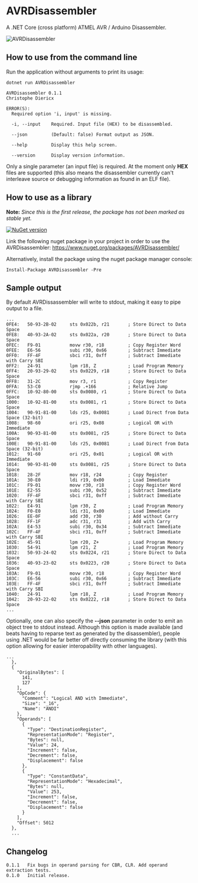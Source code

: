 # AVRDisassembler
A .NET Core (cross platform) ATMEL AVR / Arduino Disassembler. 

![AVRDisassembler](https://github.com/christophediericx/AVRDisassembler/blob/master/Images/AVRDisassembler.png)

## How to use from the command line ##

Run the application without arguments to print its usage:

```
dotnet run AVRDisassembler
```

```
AVRDisassembler 0.1.1
Christophe Diericx

ERROR(S):
  Required option 'i, input' is missing.

  -i, --input    Required. Input file (HEX) to be disassembled.

  --json         (Default: false) Format output as JSON.

  --help         Display this help screen.

  --version      Display version information.
```

Only a single parameter (an input file) is required. At the moment only **HEX** files are supported (this also means the disassembler currently can't interleave source or debugging information as found in an ELF file).

## How to use as a library ##

**Note:** *Since this is the first release, the package has not been marked as stable yet.*

[![NuGet version](https://badge.fury.io/nu/AVRDisassembler.svg)](https://badge.fury.io/nu/AVRDisassembler)

Link the following nuget package in your project in order to use the AVRDisassembler: https://www.nuget.org/packages/AVRDisassembler/

Alternatively, install the package using the nuget package manager console:

```
Install-Package AVRDisassembler -Pre
```

## Sample output ##
By default AVRDissassembler will write to stdout, making it easy to pipe output to a file.
```
...
0FE4:   50-93-2B-02     sts 0x022b, r21       ; Store Direct to Data Space
0FE8:   40-93-2A-02     sts 0x022a, r20       ; Store Direct to Data Space
0FEC:   F9-01           movw r30, r18         ; Copy Register Word
0FEE:   E6-56           subi r30, 0x66        ; Subtract Immediate
0FF0:   FF-4F           sbci r31, 0xff        ; Subtract Immediate with Carry SBI
0FF2:   24-91           lpm r18, Z            ; Load Program Memory
0FF4:   20-93-29-02     sts 0x0229, r18       ; Store Direct to Data Space
0FF8:   31-2C           mov r3, r1            ; Copy Register
0FFA:   53-C0           rjmp .+166            ; Relative Jump
0FFC:   10-92-80-00     sts 0x0080, r1        ; Store Direct to Data Space
1000:   10-92-81-00     sts 0x0081, r1        ; Store Direct to Data Space
1004:   90-91-81-00     lds r25, 0x0081       ; Load Direct from Data Space (32-bit)
1008:   98-60           ori r25, 0x08         ; Logical OR with Immediate
100A:   90-93-81-00     sts 0x0081, r25       ; Store Direct to Data Space
100E:   90-91-81-00     lds r25, 0x0081       ; Load Direct from Data Space (32-bit)
1012:   91-60           ori r25, 0x01         ; Logical OR with Immediate
1014:   90-93-81-00     sts 0x0081, r25       ; Store Direct to Data Space
1018:   28-2F           mov r18, r24          ; Copy Register
101A:   30-E0           ldi r19, 0x00         ; Load Immediate
101C:   F9-01           movw r30, r18         ; Copy Register Word
101E:   E2-55           subi r30, 0x52        ; Subtract Immediate
1020:   FF-4F           sbci r31, 0xff        ; Subtract Immediate with Carry SBI
1022:   E4-91           lpm r30, Z            ; Load Program Memory
1024:   F0-E0           ldi r31, 0x00         ; Load Immediate
1026:   EE-0F           add r30, r30          ; Add without Carry
1028:   FF-1F           adc r31, r31          ; Add with Carry
102A:   E4-53           subi r30, 0x34        ; Subtract Immediate
102C:   FF-4F           sbci r31, 0xff        ; Subtract Immediate with Carry SBI
102E:   45-91           lpm r20, Z+           ; Load Program Memory
1030:   54-91           lpm r21, Z            ; Load Program Memory
1032:   50-93-24-02     sts 0x0224, r21       ; Store Direct to Data Space
1036:   40-93-23-02     sts 0x0223, r20       ; Store Direct to Data Space
103A:   F9-01           movw r30, r18         ; Copy Register Word
103C:   E6-56           subi r30, 0x66        ; Subtract Immediate
103E:   FF-4F           sbci r31, 0xff        ; Subtract Immediate with Carry SBI
1040:   24-91           lpm r18, Z            ; Load Program Memory
1042:   20-93-22-02     sts 0x0222, r18       ; Store Direct to Data Space
...
```
Optionally, one can also specify the **--json** parameter in order to emit an object tree to stdout instead. Although this option is made available (and beats having to reparse text as generated by the disassembler), people using .NET would be far better off directly consuming the library (with this option allowing for easier interopability with other languages).

```
... 
  },
  {
    "OriginalBytes": [
      141,
      127
    ],
    "OpCode": {
      "Comment": "Logical AND with Immediate",
      "Size": "_16",
      "Name": "ANDI"
    },
    "Operands": [
      {
        "Type": "DestinationRegister",
        "RepresentationMode": "Register",
        "Bytes": null,
        "Value": 24,
        "Increment": false,
        "Decrement": false,
        "Displacement": false
      },
      {
        "Type": "ConstantData",
        "RepresentationMode": "Hexadecimal",
        "Bytes": null,
        "Value": 253,
        "Increment": false,
        "Decrement": false,
        "Displacement": false
      }
    ],
    "Offset": 5012
  },
  ...
  ```


## Changelog ##
```
0.1.1   Fix bugs in operand parsing for CBR, CLR. Add operand extraction tests.
0.1.0   Initial release.
```
